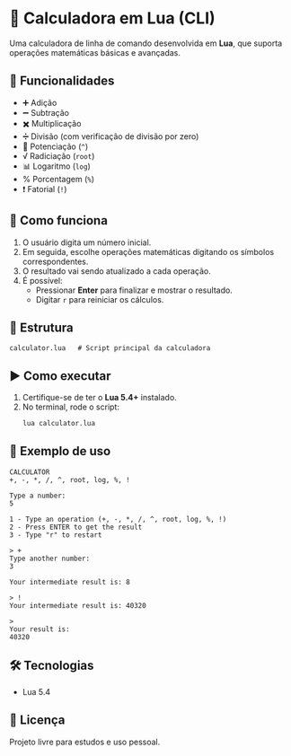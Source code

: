 
# 🧮 Calculadora em Lua (CLI)

Uma calculadora de linha de comando desenvolvida em **Lua**, que suporta operações matemáticas básicas e avançadas.

## 🚀 Funcionalidades
- ➕ Adição  
- ➖ Subtração  
- ✖️ Multiplicação  
- ➗ Divisão (com verificação de divisão por zero)  
- 🔼 Potenciação (`^`)  
- √ Radiciação (`root`)  
- 📊 Logaritmo (`log`)  
- % Porcentagem (`%`)  
- ❗ Fatorial (`!`)  

## 📌 Como funciona
1. O usuário digita um número inicial.  
2. Em seguida, escolhe operações matemáticas digitando os símbolos correspondentes.  
3. O resultado vai sendo atualizado a cada operação.  
4. É possível:  
   - Pressionar **Enter** para finalizar e mostrar o resultado.  
   - Digitar `r` para reiniciar os cálculos.  

## 📂 Estrutura
```
calculator.lua   # Script principal da calculadora
```

## ▶️ Como executar
1. Certifique-se de ter o **Lua 5.4+** instalado.  
2. No terminal, rode o script:
   ```bash
   lua calculator.lua
   ```

## 📄 Exemplo de uso
```
CALCULATOR
+, -, *, /, ^, root, log, %, !

Type a number:
5

1 - Type an operation (+, -, *, /, ^, root, log, %, !)
2 - Press ENTER to get the result
3 - Type "r" to restart

> +
Type another number:
3

Your intermediate result is: 8

> !
Your intermediate result is: 40320

> 
Your result is:
40320
```

## 🛠️ Tecnologias
- Lua 5.4  

## 📄 Licença
Projeto livre para estudos e uso pessoal.
